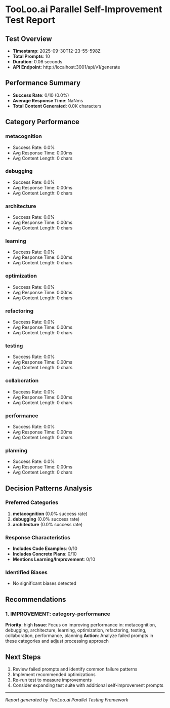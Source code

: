 # TooLoo.ai Parallel Self-Improvement Test Report

## Test Overview
- **Timestamp**: 2025-09-30T12-23-55-598Z
- **Total Prompts**: 10
- **Duration**: 0.06 seconds
- **API Endpoint**: http://localhost:3001/api/v1/generate

## Performance Summary
- **Success Rate**: 0/10 (0.0%)
- **Average Response Time**: NaNms
- **Total Content Generated**: 0.0K characters

## Category Performance
### metacognition
- Success Rate: 0.0%
- Avg Response Time: 0.00ms
- Avg Content Length: 0 chars

### debugging
- Success Rate: 0.0%
- Avg Response Time: 0.00ms
- Avg Content Length: 0 chars

### architecture
- Success Rate: 0.0%
- Avg Response Time: 0.00ms
- Avg Content Length: 0 chars

### learning
- Success Rate: 0.0%
- Avg Response Time: 0.00ms
- Avg Content Length: 0 chars

### optimization
- Success Rate: 0.0%
- Avg Response Time: 0.00ms
- Avg Content Length: 0 chars

### refactoring
- Success Rate: 0.0%
- Avg Response Time: 0.00ms
- Avg Content Length: 0 chars

### testing
- Success Rate: 0.0%
- Avg Response Time: 0.00ms
- Avg Content Length: 0 chars

### collaboration
- Success Rate: 0.0%
- Avg Response Time: 0.00ms
- Avg Content Length: 0 chars

### performance
- Success Rate: 0.0%
- Avg Response Time: 0.00ms
- Avg Content Length: 0 chars

### planning
- Success Rate: 0.0%
- Avg Response Time: 0.00ms
- Avg Content Length: 0 chars

## Decision Patterns Analysis
### Preferred Categories
1. **metacognition** (0.0% success rate)
2. **debugging** (0.0% success rate)
3. **architecture** (0.0% success rate)

### Response Characteristics
- **Includes Code Examples**: 0/10
- **Includes Concrete Plans**: 0/10
- **Mentions Learning/Improvement**: 0/10

### Identified Biases
- No significant biases detected

## Recommendations
### 1. IMPROVEMENT: category-performance
**Priority**: high
**Issue**: Focus on improving performance in: metacognition, debugging, architecture, learning, optimization, refactoring, testing, collaboration, performance, planning
**Action**: Analyze failed prompts in these categories and adjust processing approach

## Next Steps
1. Review failed prompts and identify common failure patterns
2. Implement recommended optimizations
3. Re-run test to measure improvements
4. Consider expanding test suite with additional self-improvement prompts

---
*Report generated by TooLoo.ai Parallel Testing Framework*
